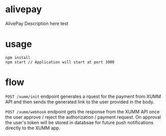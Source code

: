 # alivepay

AlivePay Description here test


# usage

```
npm install
npm start // Application will start at port 3000
```

# flow

`POST /xumm/init` endpoint generates a rquest for the payment from XUMM API and then sends the generated link to the user provided in the body.

`POST /xumm/webhook` endpoint gets the response from the XUMM API once the user approve / reject the authorization / payment request. On approval the user's token will be stored in databsae for future push notifications directly to the XUMM app.
